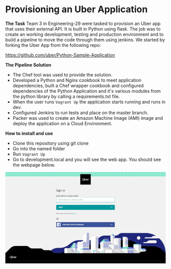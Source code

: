 # Provisioning an Uber Application

__The Task__
Team 3 in Engineering-29 were tasked to provision an Uber app that uses their external API. It is built in Python using flask. The job was to create an working development, testing and production environment and to build a pipeline to move the code through them using jenkins. We started by forking the Uber App from the following repo:

https://github.com/uber/Python-Sample-Application

__The Pipeline Solution__
- The Chef tool was used to provide the solution.
- Developed a Python and Nginx cookbook to meet application dependencies, built a Chef wrapper cookbook and configured dependencies of the Python Application and it's various modules from the python library by calling a requirements.txt file.
- When the user runs ```Vagrant Up``` the application starts running and runs in dev.
- Configured Jenkins to run tests and place on the master branch. 
- Packer was used to create an Amazon Machine Image (AMI) image and deploy the application on a Cloud Environment.


__How to install and use__
- Clone this repository using git clone
- Go into the named folder
- Run ```Vagrant Up```
- Go to development.local and you will see the web app. You should see the webpage below.

![](/images/uber_app_page.png)

